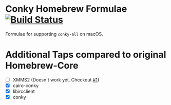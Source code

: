 # Conky Homebrew Formulae [![Build Status](https://travis-ci.org/Conky-for-macOS/homebrew-formulae.svg?branch=master)](https://travis-ci.org/Conky-for-macOS/homebrew-formulae)
Formulae for supporting `conky-all` on macOS.

# Additional Taps compared to original Homebrew-Core
- [ ] XMMS2 (Doesn't work yet. Checkout [#1](https://github.com/Conky-for-macOS/homebrew-core/issues/1))
- [x] cairo-conky
- [x] libircclient
- [x] conky
